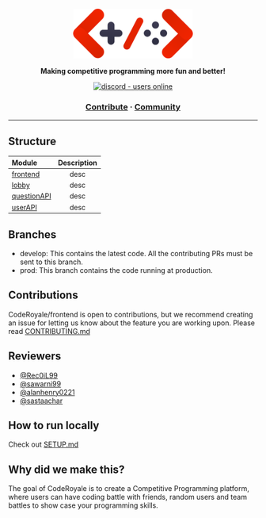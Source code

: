<a href="https://coderoyale.netlify.app"><p align="center">
<img height=100 src="CodeRoyale.png"/>

</p></a>
<p align="center">
  <strong>Making competitive programming more fun and better!</strong>
</p>
<p align="center">
  <a href="https://discord.gg/aCKem4h8te">
    <img src="https://img.shields.io/discord/841533336581308416.svg?style=for-the-badge" alt="discord - users online" />
  </a>
</p>

<h3 align="center">
  <a href="https://github.com/CodeRoyale/lobby/blob/develop/CONTRIBUTING.md">Contribute</a>
  <span> · </span>
  <a href="https://discord.gg/aCKem4h8te">Community</a>
</h3>

---

## Structure

| Module           | Description |
| :--------------- | :---------: |
| [frontend]() |    desc     |
| [lobby](link)    |    desc     |
| [questionAPI](link)    |    desc     |
| [userAPI](link)    |    desc     |

## Branches

- develop: This contains the latest code. All the contributing PRs must be sent to this branch.
- prod: This branch contains the code running at production.

## Contributions

CodeRoyale/frontend is open to contributions, but we recommend creating an issue for letting us know about the feature you are working upon.
Please read [CONTRIBUTING.md](https://github.com/CodeRoyale/frontend/blob/develop/CONTRIBUTING.md)

## Reviewers

- [@Rec0iL99](https://github.com/Rec0iL99)
- [@sawarni99](https://github.com/sawarni99)
- [@alanhenry0221](https://github.com/alanhenry0221)
- [@sastaachar](https://github.com/sastaachar)

## How to run locally
Check out [SETUP.md](https://github.com/CodeRoyale/frontend/blob/develop/SETUP.md)


## Why did we make this?

The goal of CodeRoyale is to create a Competitive Programming platform, where users can have coding battle with friends, random users and team battles to show case your programming skills.

